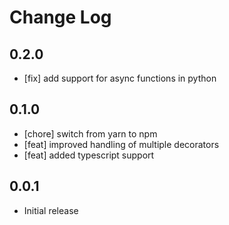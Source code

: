 # Change Log

## 0.2.0

- [fix] add support for async functions in python

## 0.1.0

- [chore] switch from yarn to npm
- [feat] improved handling of multiple decorators
- [feat] added typescript support

## 0.0.1

- Initial release
